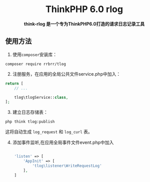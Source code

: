 <h1 align="center">
    ThinkPHP 6.0 rlog
</h1>

<p align="center">
	<strong>think-rlog 是一个专为ThinkPHP6.0打造的请求日志记录工具</strong>    
</p>


## 使用方法

1. 使用`composer`安装库：

```
composer require rrbrr/tlog
```

2. 注册服务，在应用的全局公共文件service.php中加入：

```php
return [
    // ...

    tlog\tlogService::class,
];
```

3. 建立日志存储表：

```
php think tlog:publish
```

这将自动生成 `log_request` 和 `log_curl` 表。



4. 添加事件监听,在应用全局事件文件event.php中加入

```php

    'listen' => [
        'AppInit' => [
            'tlog\listener\WriteRequestLog'
        ],
    ]

```




